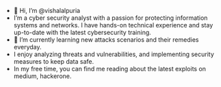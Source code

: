 - 👋 Hi, I’m @vishalalpuria
- I’m a cyber security analyst with a passion for protecting information systems and networks. I have hands-on technical experience and stay up-to-date with the latest cybersecurity training. 
- 🌱 I’m currently learning new attacks scenarios and their remedies everyday.
- I enjoy analyzing threats and vulnerabilities, and implementing security measures to keep data safe. 
- In my free time, you can find me reading about the latest exploits on medium, hackerone.


<!---
vishalalpuria/vishalalpuria is a ✨ special ✨ repository because its `README.md` (this file) appears on your GitHub profile.
You can click the Preview link to take a look at your changes.
--->
